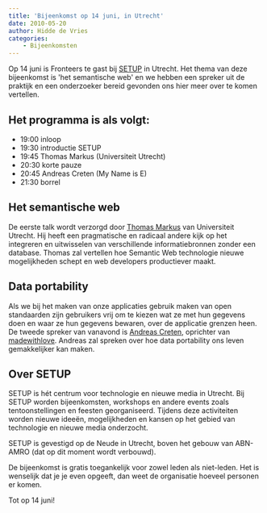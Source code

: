 ```yaml
---
title: 'Bijeenkomst op 14 juni, in Utrecht'
date: 2010-05-20
author: Hidde de Vries
categories:
    - Bijeenkomsten
---
```


Op 14 juni is Fronteers te gast bij [SETUP](http://www.setuputrecht.nl/) in Utrecht. Het thema van deze bijeenkomst is 'het semantische web' en we hebben een spreker uit de praktijk en een onderzoeker bereid gevonden ons hier meer over te komen vertellen.

## Het programma is als volgt:

-   19:00 inloop
-   19:30 introductie SETUP
-   19:45 Thomas Markus (Universiteit Utrecht)
-   20:30 korte pauze
-   20:45 Andreas Creten (My Name is E)
-   21:30 borrel

## Het semantische web

De eerste talk wordt verzorgd door [Thomas Markus](https://twitter.com/tmarkus) van Universiteit Utrecht. Hij heeft een pragmatische en radicaal andere kijk op het integreren en uitwisselen van verschillende informatiebronnen zonder een database. Thomas zal vertellen hoe Semantic Web technologie nieuwe mogelijkheden schept en web developers productiever maakt.

## Data portability

Als we bij het maken van onze applicaties gebruik maken van open standaarden zijn gebruikers vrij om te kiezen wat ze met hun gegevens doen en waar ze hun gegevens bewaren, over de applicatie grenzen heen. De tweede spreker van vanavond is [Andreas Creten](http://www.andreascreten.be/), oprichter van [madewithlove](http://www.madewithlove.be). Andreas zal spreken over hoe data portability ons leven gemakkelijker kan maken.

## Over SETUP

SETUP is hét centrum voor technologie en nieuwe media in Utrecht. Bij SETUP worden bijeenkomsten, workshops en andere events zoals tentoonstellingen en feesten georganiseerd. Tijdens deze activiteiten worden nieuwe ideeën, mogelijkheden en kansen op het gebied van technologie en nieuwe media onderzocht.

SETUP is gevestigd op de Neude in Utrecht, boven het gebouw van ABN-AMRO (dat op dit moment wordt verbouwd).

De bijeenkomst is gratis toegankelijk voor zowel leden als niet-leden. Het is wenselijk dat je je even opgeeft, dan weet de organisatie hoeveel personen er komen. 

Tot op 14 juni!
